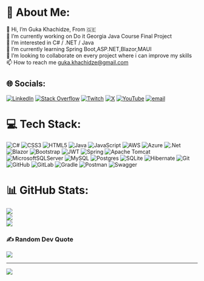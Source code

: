 # 💫 About Me:
👋 Hi, I’m Guka Khachidze, From 🇬🇪<br>🔭 I’m currently working on Do it Georgia Java Course Final Project<br>👀 I’m interested in C# / .NET / Java<br>🌱 I’m currently learning Spring Boot,ASP.NET,Blazor,MAUI<br>💬 I’m looking to collaborate on every project where i can improve my skills<br>📫 How to reach me guka.khachidze@gmail.com


## 🌐 Socials:
[![LinkedIn](https://img.shields.io/badge/LinkedIn-%230077B5.svg?logo=linkedin&logoColor=white)](https://linkedin.com/in/gukakhachidze) [![Stack Overflow](https://img.shields.io/badge/-Stackoverflow-FE7A16?logo=stack-overflow&logoColor=white)](https://stackoverflow.com/users/20379014) [![Twitch](https://img.shields.io/badge/Twitch-%239146FF.svg?logo=Twitch&logoColor=white)](https://twitch.tv/gukakhachidze) [![X](https://img.shields.io/badge/X-black.svg?logo=X&logoColor=white)](https://x.com/GukaKhachidze) [![YouTube](https://img.shields.io/badge/YouTube-%23FF0000.svg?logo=YouTube&logoColor=white)](https://youtube.com/@@RamzesHQ) [![email](https://img.shields.io/badge/Email-D14836?logo=gmail&logoColor=white)](mailto:guka.khachidze@gmail.com) 

# 💻 Tech Stack:
![C#](https://img.shields.io/badge/c%23-%23239120.svg?style=for-the-badge&logo=csharp&logoColor=white) ![CSS3](https://img.shields.io/badge/css3-%231572B6.svg?style=for-the-badge&logo=css3&logoColor=white) ![HTML5](https://img.shields.io/badge/html5-%23E34F26.svg?style=for-the-badge&logo=html5&logoColor=white) ![Java](https://img.shields.io/badge/java-%23ED8B00.svg?style=for-the-badge&logo=openjdk&logoColor=white) ![JavaScript](https://img.shields.io/badge/javascript-%23323330.svg?style=for-the-badge&logo=javascript&logoColor=%23F7DF1E) ![AWS](https://img.shields.io/badge/AWS-%23FF9900.svg?style=for-the-badge&logo=amazon-aws&logoColor=white) ![Azure](https://img.shields.io/badge/azure-%230072C6.svg?style=for-the-badge&logo=microsoftazure&logoColor=white) ![.Net](https://img.shields.io/badge/.NET-5C2D91?style=for-the-badge&logo=.net&logoColor=white) ![Blazor](https://img.shields.io/badge/blazor-%235C2D91.svg?style=for-the-badge&logo=blazor&logoColor=white) ![Bootstrap](https://img.shields.io/badge/bootstrap-%238511FA.svg?style=for-the-badge&logo=bootstrap&logoColor=white) ![JWT](https://img.shields.io/badge/JWT-black?style=for-the-badge&logo=JSON%20web%20tokens) ![Spring](https://img.shields.io/badge/spring-%236DB33F.svg?style=for-the-badge&logo=spring&logoColor=white) ![Apache Tomcat](https://img.shields.io/badge/apache%20tomcat-%23F8DC75.svg?style=for-the-badge&logo=apache-tomcat&logoColor=black) ![MicrosoftSQLServer](https://img.shields.io/badge/Microsoft%20SQL%20Server-CC2927?style=for-the-badge&logo=microsoft%20sql%20server&logoColor=white) ![MySQL](https://img.shields.io/badge/mysql-4479A1.svg?style=for-the-badge&logo=mysql&logoColor=white) ![Postgres](https://img.shields.io/badge/postgres-%23316192.svg?style=for-the-badge&logo=postgresql&logoColor=white) ![SQLite](https://img.shields.io/badge/sqlite-%2307405e.svg?style=for-the-badge&logo=sqlite&logoColor=white) ![Hibernate](https://img.shields.io/badge/Hibernate-59666C?style=for-the-badge&logo=Hibernate&logoColor=white) ![Git](https://img.shields.io/badge/git-%23F05033.svg?style=for-the-badge&logo=git&logoColor=white) ![GitHub](https://img.shields.io/badge/github-%23121011.svg?style=for-the-badge&logo=github&logoColor=white) ![GitLab](https://img.shields.io/badge/gitlab-%23181717.svg?style=for-the-badge&logo=gitlab&logoColor=white) ![Gradle](https://img.shields.io/badge/Gradle-02303A.svg?style=for-the-badge&logo=Gradle&logoColor=white) ![Postman](https://img.shields.io/badge/Postman-FF6C37?style=for-the-badge&logo=postman&logoColor=white) ![Swagger](https://img.shields.io/badge/-Swagger-%23Clojure?style=for-the-badge&logo=swagger&logoColor=white)
# 📊 GitHub Stats:
![](https://github-readme-stats.vercel.app/api?username=gukakhachidze&theme=dark&hide_border=false&include_all_commits=false&count_private=false)<br/>
![](https://nirzak-streak-stats.vercel.app/?user=gukakhachidze&theme=dark&hide_border=false)<br/>
![](https://github-readme-stats.vercel.app/api/top-langs/?username=gukakhachidze&theme=dark&hide_border=false&include_all_commits=false&count_private=false&layout=compact)

### ✍️ Random Dev Quote
![](https://quotes-github-readme.vercel.app/api?type=horizontal&theme=tokyonight)

---
[![](https://visitcount.itsvg.in/api?id=gukakhachidze&icon=9&color=13)](https://visitcount.itsvg.in)

<!-- Proudly created with GPRM ( https://gprm.itsvg.in ) -->
